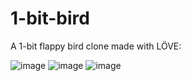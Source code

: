 # 1-bit-bird
A 1-bit flappy bird clone made with LÖVE:

![image](https://github.com/user-attachments/assets/7c68515e-75c9-49e6-9f7b-20dd17936e36)
![image](https://github.com/user-attachments/assets/84ee4795-2c22-4b62-8bb9-82231d5d7b6d)
![image](https://github.com/user-attachments/assets/acba0bc0-7165-446d-9141-9a24a8725271)


